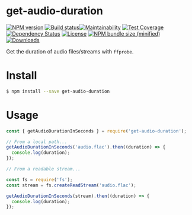 # get-audio-duration

[![NPM version][npm-image]][npm-url]
[![Build status](https://github.com/caffco/get-audio-duration/actions/workflows/test.yml/badge.svg)](https://github.com/caffco/get-audio-duration/actions/workflows/test.yml)[![Maintainability](https://api.codeclimate.com/v1/badges/5033f5c3edd89b931e4a/maintainability)](https://codeclimate.com/github/caffco/get-audio-duration/maintainability)
[![Test Coverage](https://api.codeclimate.com/v1/badges/5033f5c3edd89b931e4a/test_coverage)](https://codeclimate.com/github/caffco/get-audio-duration/test_coverage)
[![Dependency Status][david-image]][david-url]
[![License][license-image]][license-url]
[![NPM bundle size (minified)][bundle-size-image]][npm-url]
[![Downloads][downloads-image]][downloads-url]

Get the duration of audio files/streams with `ffprobe`.

# Install

```bash
$ npm install --save get-audio-duration
```

# Usage

```js
const { getAudioDurationInSeconds } = require('get-audio-duration');

// From a local path...
getAudioDurationInSeconds('audio.flac').then((duration) => {
  console.log(duration);
});

// From a readable stream...

const fs = require('fs');
const stream = fs.createReadStream('audio.flac');

getAudioDurationInSeconds(stream).then((duration) => {
  console.log(duration);
});
```

[npm-image]: https://img.shields.io/npm/v/get-audio-duration.svg
[npm-url]: https://npmjs.org/package/get-audio-duration
[bundle-size-image]: https://img.shields.io/bundlephobia/min/get-audio-duration.svg
[david-image]: http://img.shields.io/david/caffco/get-audio-duration.svg
[david-url]: https://david-dm.org/caffco/get-audio-duration
[license-image]: http://img.shields.io/npm/l/get-audio-duration.svg
[license-url]: LICENSE
[downloads-image]: http://img.shields.io/npm/dm/get-audio-duration.svg
[downloads-url]: https://npmjs.org/package/get-audio-duration
